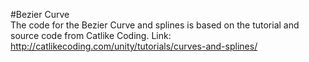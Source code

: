 #Bezier Curve	
The code for the Bezier Curve and splines is based on the tutorial and source code from Catlike Coding.
Link: http://catlikecoding.com/unity/tutorials/curves-and-splines/
